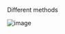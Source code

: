 
Different methods

![image](https://github.com/user-attachments/assets/e60f7f3b-cad7-4589-bf63-173474373e64)
